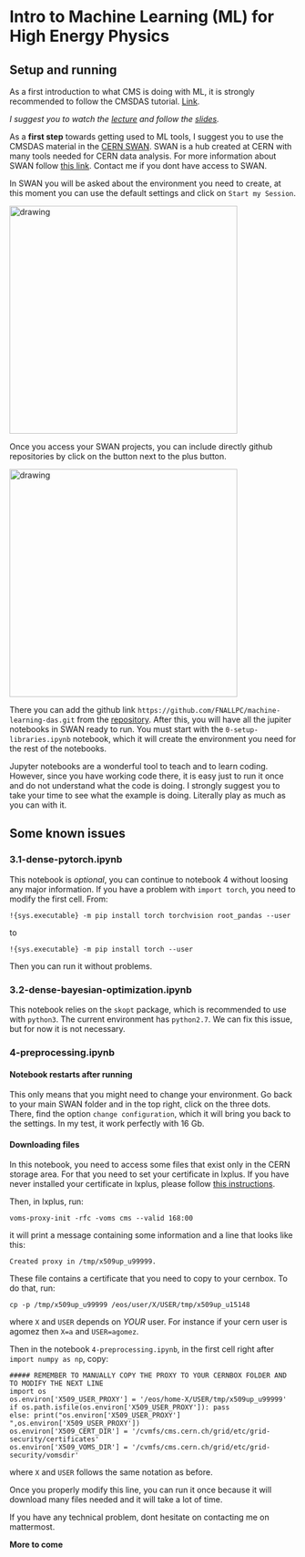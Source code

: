 # Intro to Machine Learning (ML) for High Energy Physics

## Setup and running

As a first introduction to what CMS is doing with ML, it is strongly recommended to follow the CMSDAS tutorial. [Link](https://indico.cern.ch/event/1088671/timetable/#90-period-5-short-exercise-mac).

_I suggest you to watch the [lecture](https://indico.cern.ch/event/1088671/contributions/4577023/attachments/2330165/4045725/GMT20220104-211221_Recording_1920x1120.mp4) and follow the [slides](https://indico.cern.ch/event/1088671/contributions/4577023/attachments/2330165/4045705/CMSDAS2021_ML_04Jan2022.pdf)._

As a **first step** towards getting used to ML tools, I suggest you to use the CMSDAS material in the [CERN SWAN](https://www.google.com/url?sa=t&rct=j&q=&esrc=s&source=web&cd=&cad=rja&uact=8&ved=2ahUKEwi1z8vfuMn7AhWSm2oFHShpDL4QFnoECA0QAQ&url=https%3A%2F%2Fswan.cern.ch%2F&usg=AOvVaw3NDWvDkT5W57BkQ8-V3xGq). SWAN is a hub created at CERN with many tools needed for CERN data analysis. For more information about SWAN follow [this link](https://swan.docs.cern.ch/intro/what_is/). Contact me if you dont have access to SWAN.

In SWAN you will be asked about the environment you need to create, at this moment you can use the default settings and click on ```Start my Session```.

<img src="https://codimd.web.cern.ch/uploads/upload_734ab2206b1d5c9222fd4faf5282260d.png" alt="drawing" width="400"/>


Once you access your SWAN projects, you can include directly github repositories by click on the button next to the plus button.

<img src="https://codimd.web.cern.ch/uploads/upload_094a01da472ebfa750df5aa0411369ac.png" alt="drawing" width="400"/>

There you can add the github link `https://github.com/FNALLPC/machine-learning-das.git` from the [repository](https://github.com/FNALLPC/machine-learning-das). After this, you will have all the jupiter notebooks in SWAN ready to run. You must start with the `0-setup-libraries.ipynb` notebook, which it will create the environment you need for the rest of the notebooks.

Jupyter notebooks are a wonderful tool to teach and to learn coding. However, since you have working code there, it is easy just to run it once and do not understand what the code is doing. I strongly suggest you to take your time to see what the example is doing. Literally play as much as you can with it.

## Some known issues

### 3.1-dense-pytorch.ipynb

This notebook is *optional*, you can continue to notebook 4 without loosing any major information.
If you have a problem with `import torch`, you need to modify the first cell. From:
```
!{sys.executable} -m pip install torch torchvision root_pandas --user
```
to
```
!{sys.executable} -m pip install torch --user
```
Then you can run it without problems.

### 3.2-dense-bayesian-optimization.ipynb

This notebook relies on the `skopt` package, which is recommended to use with `python3`. The current environment has `python2.7`. We can fix this issue, but for now it is not necessary.

### 4-preprocessing.ipynb

#### Notebook restarts after running

This only means that you might need to change your environment. Go back to your main SWAN folder and in the top right, click on the three dots. There, find the option `change configuration`, which it will bring you back to the settings. In my test, it work perfectly with 16 Gb.

#### Downloading files
In this notebook, you need to access some files that exist only in the CERN storage area. For that you need to set your certificate in lxplus. If you have never installed your certificate in lxplus, please follow [this instructions](https://ca.cern.ch/ca/Help/?kbid=024010).

Then, in lxplus, run:
```
voms-proxy-init -rfc -voms cms --valid 168:00
```
it will print a message containing some information and a line that looks like this:
```
Created proxy in /tmp/x509up_u99999.
```
These file contains a certificate that you need to copy to your cernbox. To do that, run:
```
cp -p /tmp/x509up_u99999 /eos/user/X/USER/tmp/x509up_u15148
```
where `X` and `USER` depends on *YOUR* user. For instance if your cern user is agomez then `X=a` and `USER=agomez`.

Then in the notebook `4-preprocessing.ipynb`, in the first cell right after `import numpy as np`, copy:

```
##### REMEMBER TO MANUALLY COPY THE PROXY TO YOUR CERNBOX FOLDER AND TO MODIFY THE NEXT LINE
import os
os.environ['X509_USER_PROXY'] = '/eos/home-X/USER/tmp/x509up_u99999'
if os.path.isfile(os.environ['X509_USER_PROXY']): pass
else: print("os.environ['X509_USER_PROXY'] ",os.environ['X509_USER_PROXY'])
os.environ['X509_CERT_DIR'] = '/cvmfs/cms.cern.ch/grid/etc/grid-security/certificates'
os.environ['X509_VOMS_DIR'] = '/cvmfs/cms.cern.ch/grid/etc/grid-security/vomsdir'
```
where `X` and `USER` follows the same notation as before.

Once you properly modify this line, you can run it once because it will download many files needed and it will take a lot of time.

If you have any technical problem, dont hesitate on contacting me on mattermost.

**More to come**
